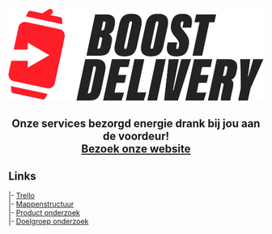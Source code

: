 ![alt text](https://github.com/imcrazydia/boosted-delivery/blob/master/public/img/logo/logo_zwart.PNG "Logo")
## <p align="center">Onze services bezorgd energie drank bij jou aan de voordeur! <br /> [Bezoek onze website](http://www.boosted-delivery.online/)</p>

## Links
|- [Trello](https://trello.com/b/QbfdVs2q/boost-delivery) <br />
|- [Mappenstructuur](https://github.com/imcrazydia/boosted-delivery/tree/master/info/website_mappenstructuur_screenshots) <br />
|- [Product onderzoek](https://github.com/imcrazydia/boosted-delivery/blob/master/info/product_onderzoek.pdf) <br />
|- [Doelgroep onderzoek](https://github.com/imcrazydia/boosted-delivery/blob/master/info/doelgroep_onderzoek.pdf)
